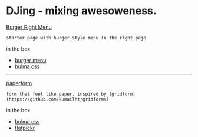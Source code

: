 # DJing - mixing awesoweness.

[Burger Right Menu](https://jingz.github.io/djing/burger-right-menu.html)

    starter page with burger style menu in the right page

in the box
- [burger menu](https://github.com/mblode/burger)
- [bulma css](http://bulma.io)

---

[paperform](https://jingz.github.io/djing/paperform.html)

    form that feel like paper. inspired by [gridform](https://github.com/kumailht/gridforms)

in the box
- [bulma css](http://bulma.io)
- [flatpickr](https://chmln.github.io/flatpickr/)
